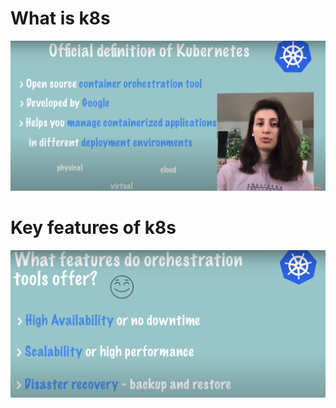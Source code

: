 # What is k8s

![image-20220524164341921](image/image-20220524164341921.png)



# Key features of k8s

![image-20220524164733117](image/image-20220524164733117.png)
